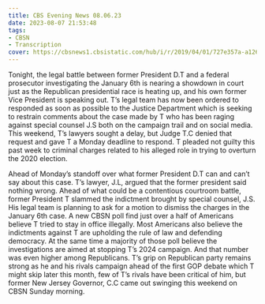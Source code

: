 ```yaml
---
title: CBS Evening News 08.06.23
date: 2023-08-07 21:53:48
tags:
- CBSN
- Transcription
cover: https://cbsnews1.cbsistatic.com/hub/i/r/2019/04/01/727e357a-a126-4138-a2c5-4d3222669d57/thumbnail/640x360/3ff2761028dc5c65cc4f07acd54bcd5c/cbsn2-logo-1920x1080.jpg
---
```

Tonight, the legal battle between former President D.T and a federal prosecutor investigating the January 6th is nearing a showdown in court just as the Republican presidential race is heating up, and his own former Vice President is speaking out. T’s legal team has now been ordered to responded as soon as possible to the Justice Department which is seeking to restrain comments about the case made by T who has been raging against special counsel J.S both on the campaign trail and on social media. This weekend, T’s lawyers sought a delay, but Judge T.C denied that request and gave T a Monday deadline to respond. T pleaded not guilty this past week to criminal charges related to his alleged role in trying to overturn the 2020 election. 

Ahead of Monday’s standoff over what former President D.T can and can’t say about this case. T’s lawyer, J.L, argued that the former president said nothing wrong. Ahead of what could be a contentious courtroom battle, former President T slammed the indictment brought by special counsel, J.S. His legal team is planning to ask for a motion to dismiss the charges in the January 6th case. A new CBSN poll find just over a half of Americans believe T tried to stay in office illegally. Most Americans also believe the indictments against T are upholding the rule of law and defending democracy. At the same time a majority of those poll believe the investigations are aimed at stopping T’s 2024 campaign. And that number was even higher among Republicans. T’s grip on Republican party remains strong as he and his rivals campaign ahead of the first GOP debate which T might skip later this month, few of T’s rivals have been critical of him, but former New Jersey Governor, C.C came out swinging this weekend on CBSN Sunday morning. 

